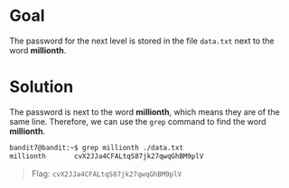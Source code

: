 # Goal
The password for the next level is stored in the file `data.txt` next to the word **millionth**.

# Solution
The password is next to the word **millionth**, which means they are of the same line. Therefore, we can use the `grep` command to find the word **millionth**.
```sh
bandit7@bandit:~$ grep millionth ./data.txt 
millionth       cvX2JJa4CFALtqS87jk27qwqGhBM9plV
```
> Flag: `cvX2JJa4CFALtqS87jk27qwqGhBM9plV`
